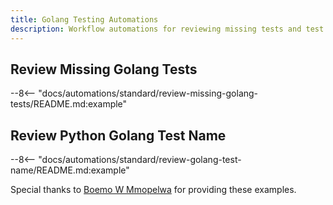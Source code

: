 ```yaml
---
title: Golang Testing Automations
description: Workflow automations for reviewing missing tests and test file names.
---
```


## Review Missing Golang Tests
--8<-- "docs/automations/standard/review-missing-golang-tests/README.md:example"

## Review Python Golang Test Name
--8<-- "docs/automations/standard/review-golang-test-name/README.md:example"


Special thanks to [Boemo W Mmopelwa](https://github.com/xTrilton) for providing these examples.